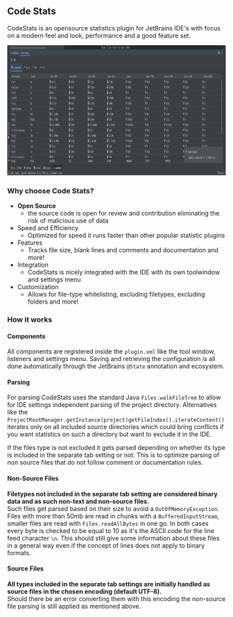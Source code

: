 ## Code Stats

CodeStats is an opensource statistics plugin for JetBrains IDE's with focus on a modern feel and look, performance and a good feature set.


<img src="pictures/overview.png" alt="The startup screen of CodeStats" width="970" height="300">


### Why choose Code Stats?

- **Open Source**
    - the source code is open for review and contribution eliminating the risk of malicious use of data
- Speed and Efficiency
    - Optimized for speed it runs faster than other popular statistic plugins
- Features
    - Tracks file size, blank lines and comments and documentation and more!
- Integration
    - CodeStats is nicely integrated with the IDE with its own toolwindow and settings menu
- Customization 
    - Allows for file-type whitelisting, excluding filetypes, excluding folders and more!

### How it works



#### Components

All components are registered inside the `plugin.xml` like the tool window, listeners and settings menu.
Saving and retrieving the configuration is all done automatically through the JetBrains `@State` annotation and ecosystem.


#### Parsing

For parsing CodeStats uses the standard Java `Files.walkFileTree` to allow for IDE settings independent parsing of the project directory. Alternatives like the `ProjectRootManager.getInstance(project)getFileIndex().iterateContent()` iterates only on all included source directories which could bring conflicts if you want statistics on such a directory but want to exclude it in the IDE.

If the files type is not excluded it gets parsed depending on whether its type is included in the separate tab setting or not. This is to optimize parsing of non source files that do not follow comment or documentation rules. 

#### Non-Source Files

**Filetypes not included in the separate tab setting are considered binary data and as such non-text and non-source files.**  
Such files get parsed based on their size to avoid a `OutOfMemoryException`. Files with more than 50mb are read in chunks with a `BufferedInputStream`, smaller files are read with `Files.readAllBytes` in one go. In both cases every byte is checked to be equal to 10 as it's the ASCII code for the line feed character `\n`. This should still give some information about these files in a general way even if the concept of lines does not apply to binary formats.

#### Source Files

**All types included in the separate tab settings are initially handled as source files in the chosen encoding (default UTF-8).**  
Should there be an error converting them with this encoding the non-source file parsing is still applied as mentioned above.
